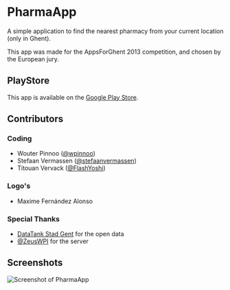 PharmaApp
=========
A simple application to find the nearest pharmacy from your current location (only in Ghent). 

This app was made for the AppsForGhent 2013 competition, and chosen by the European jury.   

## PlayStore
This app is available on the [Google Play Store](https://play.google.com/store/apps/details?id=mobi.pharmaapp).

## Contributors
### Coding
* Wouter Pinnoo ([@wpinnoo](https://github.com/wpinnoo))
* Stefaan Vermassen ([@stefaanvermassen](https://github.com/stefaanvermassen))
* Titouan Vervack ([@FlashYoshi](https://github.com/FlashYoshi))

### Logo's
* Maxime Fernández Alonso
 
### Special Thanks
* [DataTank Stad Gent](http://data.gent.be) for the open data
* [@ZeusWPI](https://github.com/ZeusWPI) for the server

## Screenshots
![Screenshot of PharmaApp](https://raw.github.com/wpinnoo/PharmaApp/master/screenshots/nl/all.png)
